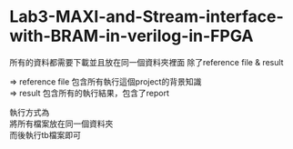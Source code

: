# Lab3-MAXI-and-Stream-interface-with-BRAM-in-verilog-in-FPGA  

所有的資料都需要下載並且放在同一個資料夾裡面
除了reference file  &  result  

=> reference file 包含所有執行這個project的背景知識  
=> result 包含所有的執行結果，包含了report  

執行方式為  
將所有檔案放在同一個資料夾  
而後執行tb檔案即可  
